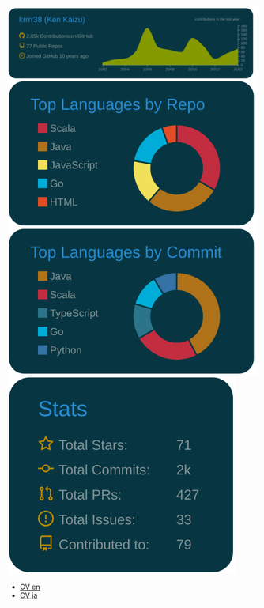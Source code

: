 [![](./profile-summary-card-output/solarized_dark/0-profile-details.svg)](https://solarized_dark.com/vn7n24fzkq/solarized_dark-profile-summary-cards)
[![](./profile-summary-card-output/solarized_dark/1-repos-per-language.svg)](https://solarized_dark.com/vn7n24fzkq/solarized_dark-profile-summary-cards)
[![](./profile-summary-card-output/solarized_dark/2-most-commit-language.svg)](https://solarized_dark.com/vn7n24fzkq/solarized_dark-profile-summary-cards)
[![](./profile-summary-card-output/solarized_dark/3-stats.svg)](https://solarized_dark.com/vn7n24fzkq/solarized_dark-profile-summary-cards)

- [CV en](https://www.krrrr38.com/#/cv/en)
- [CV ja](https://www.krrrr38.com/#/cv/ja)
